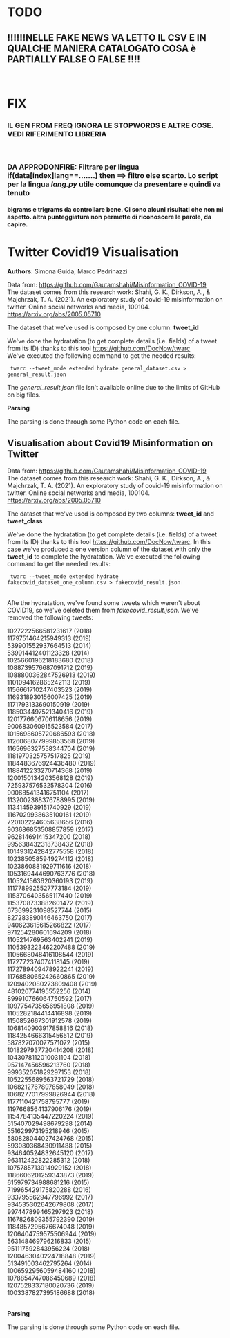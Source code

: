 # TODO
<h2>!!!!!!NELLE FAKE NEWS VA LETTO IL CSV E IN QUALCHE MANIERA CATALOGATO COSA è PARTIALLY FALSE O FALSE !!!!</h2><br>

# FIX
<h3>IL GEN FROM FREQ IGNORA LE STOPWORDS E ALTRE COSE. VEDI RIFERIMENTO LIBRERIA</h3><br>
<h3>DA APPRODONFIRE: Filtrare per lingua if(data[index]lang==.......) then ==> filtro else scarto. Lo script per la lingua <i>lang.py</i> utile comunque da presentare e quindi va tenuto</h3>
<h4>bigrams e trigrams da controllare bene. Ci sono alcuni risultati che non mi aspetto. altra punteggiatura non permette di riconoscere le parole, da capire.</h4>

# Twitter Covid19 Visualisation

<b>Authors</b>: Simona Guida, Marco Pedrinazzi

Data from: https://github.com/Gautamshahi/Misinformation_COVID-19<br>
The dataset comes from this research work: Shahi, G. K., Dirkson, A., & Majchrzak, T. A. (2021). An exploratory study of covid-19 misinformation on twitter. Online social networks and media, 100104. https://arxiv.org/abs/2005.05710<br>

The dataset that we've used is composed by one column: <b>tweet_id</b>

We've done the hydratation (to get complete details (i.e. fields) of a tweet from its ID) thanks to this tool https://github.com/DocNow/twarc <br>
We've executed the following command to get the needed results:<br>

<code> twarc --tweet_mode extended hydrate general_dataset.csv > general_result.json
</code>
<br>

The <i>general_result.json</i> file isn't available online due to the limits of GitHub on big files.

<b>Parsing</b><br>

The parsing is done through some Python code on each file. 

<h2>Visualisation about Covid19 Misinformation on Twitter</h2>

Data from: https://github.com/Gautamshahi/Misinformation_COVID-19 <br>
The dataset comes from this research work: Shahi, G. K., Dirkson, A., & Majchrzak, T. A. (2021). An exploratory study of covid-19 misinformation on twitter. Online social networks and media, 100104. https://arxiv.org/abs/2005.05710<br>

The dataset that we've used is composed by two columns: <b>tweet_id</b> and <b>tweet_class</b><br>

We've done the hydratation (to get complete details (i.e. fields) of a tweet from its ID) thanks to this tool https://github.com/DocNow/twarc. In this case we've produced a one version column of the dataset with only the <b>tweet_id</b> to complete the hydratation.
We've executed the following command to get the needed results:<br>

<code> twarc --tweet_mode extended hydrate fakecovid_dataset_one_column.csv > fakecovid_result.json
</code><br>

Afte the hydratation, we've found some tweets which weren't about COVID19, so we've deleted them from <i>fakecovid_result.json</i>. We've removed the following tweets:<br>

1027222566581231617		(2018)<br>
1179751464215949313		(2019)<br>
539901552937664513		(2014)<br>
539914412401123328		(2014)<br>
1025660196218183680		(2018)<br>
1088739576687091712		(2019)<br>
1088800362847526913		(2019)<br>
1101094162865242113		(2019)<br>
1156661710247403523		(2019)<br>
1169318930156007425		(2019)<br>
1171793133690150919     (2019)<br>
1185034497521340416		(2019)<br>
1201776606706118656		(2019)<br>
900683060915523584		(2017)<br>
1015698605720686593		(2018)<br>
1126068077999853568		(2019)<br>
1165696327558344704		(2019)<br>
1181970325757517825		(2019)<br>
1184483676924436480		(2019)<br>
1188412233270714368		(2019)<br>
1200150134203568128		(2019)<br>
725937576532578304		(2016)<br>
900685413416751104		(2017)<br>
1132002388376788995		(2019)<br>
1134145939151740929		(2019)<br>
1167029938635100161		(2019)<br>
720102224605638656		(2016)<br>
903686853508857859		(2017)<br>
962814691415347200		(2018)<br>
995638432318738432		(2018)<br>
1014931242842775558		(2018)<br>
1023850585949274112		(2018)<br>
1023860881929711616		(2018)<br>
1053169444690763776		(2018)<br>
1105241563620360193		(2019)<br>
1117789925527773184		(2019)<br>
1153706403565117440		(2019)<br>
1153708733882601472		(2019)<br>
673699231098527744		(2015)<br>
827283890146463750		(2017)<br>
940623615615266822		(2017)<br>
971254280601694209		(2018)<br>
1105214769563402241		(2019)<br>
1105393223462207488		(2019)<br>
1105668048416108544		(2019)<br>
1172772374074118145		(2019)<br>
1172789409478922241		(2019)<br>
1176858065242660865		(2019)<br>
1209402080273809408		(2019)<br>
481020774195552256		(2014)<br>
899910766064750592		(2017)<br>
1097754735656951808		(2019)<br>
1105282184414416898		(2019)<br>
1150852667301912578		(2019)<br>
1068140903917858816		(2018)<br>
1184254666315456512		(2019)<br>
587827070077571072		(2015)<br>
1018297937720414208		(2018)<br>
1043078112010031104		(2018)<br>
957147456596213760		(2018)<br>
999352051829297153		(2018)<br>
1052255689563721729		(2018)<br>
1068212767897858049		(2018)<br>
1068277017999826944		(2018)<br>
1177110421758795777		(2019)<br>
1197668564137906176		(2019)<br>
1154784135447220224		(2019)<br>
515407029498679298		(2014)<br>
551629973195218946		(2015)<br>
580828044027424768		(2015)<br>
593080368430911488		(2015)<br>
934640524832645120		(2017)<br>
963112422822285312		(2018)<br>
1075785713914929152		(2018)<br>
1186606201259343873		(2019)<br>
615979734988681216		(2015)<br>
719965429175820288		(2016)<br>
933795562947796992		(2017)<br>
934535302642679808		(2017)<br>
997447899465297923		(2018)<br>
1167826809355792390		(2019)<br>
1184857295676674048		(2019)<br>
1206404759575506944		(2019)<br>
563148469796216833		(2015)<br>
951117592843956224		(2018)<br>
1200463040224718848		(2019)<br>
513491003462795264		(2014)<br>
1006592956059484160		(2018)<br>
1078854747086450689		(2018)<br>
1207528337180020736		(2019)<br>
1003387827395186688		(2018)<br>
<br>

<b>Parsing</b><br>

The parsing is done through some Python code on each file.
